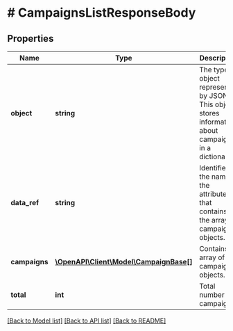 # # CampaignsListResponseBody

## Properties

Name | Type | Description | Notes
------------ | ------------- | ------------- | -------------
**object** | **string** | The type of object represented by JSON. This object stores information about campaigns in a dictionary. | [optional] [default to 'list']
**data_ref** | **string** | Identifies the name of the attribute that contains the array of campaign objects. | [optional] [default to 'campaigns']
**campaigns** | [**\OpenAPI\Client\Model\CampaignBase[]**](CampaignBase.md) | Contains array of campaign objects. | [optional]
**total** | **int** | Total number of campaigns. | [optional]

[[Back to Model list]](../../README.md#models) [[Back to API list]](../../README.md#endpoints) [[Back to README]](../../README.md)
